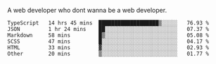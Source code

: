 A web developer who dont wanna be a web developer.

<!--START_SECTION:waka-->

```text
TypeScript   14 hrs 45 mins  ███████████████████▒░░░░░   76.93 %
JSON         1 hr 24 mins    ██░░░░░░░░░░░░░░░░░░░░░░░   07.37 %
Markdown     58 mins         █▒░░░░░░░░░░░░░░░░░░░░░░░   05.08 %
SCSS         47 mins         █░░░░░░░░░░░░░░░░░░░░░░░░   04.17 %
HTML         33 mins         ▓░░░░░░░░░░░░░░░░░░░░░░░░   02.93 %
Other        20 mins         ▒░░░░░░░░░░░░░░░░░░░░░░░░   01.77 %
```

<!--END_SECTION:waka-->
